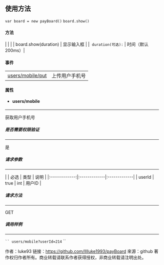 ## 使用方法

``var board = new payBoard()`` 
``board.show()``

#### 方法

|  |  |
| board.show(duration) | 显示输入框       |
|  ``duration(可选):``  | 时间（默认200ms）|



#### 事件

|  |  |
|:-------------:|:-------------|
| [users/mobile/put](#users-mobile-put) | 上传用户手机号 |


#### 属性

* #### users/mobile

---

获取用户手机号

##### 是否需要权限验证

---

是

##### 请求参数

---

| | 必选 | 类型 | 说明 |
|:-------------:|:-------------|:-------------|
| userId | true | int | 用户ID |

##### 请求方法

---

GET

##### 调用样例

---


` ``
users/mobile?userId=214
` ``

作者：luke93
链接：https://github.com/lllluke1993/payBoard
來源：github
著作权归作者所有。商业转载请联系作者获得授权，非商业转载请注明出处。
